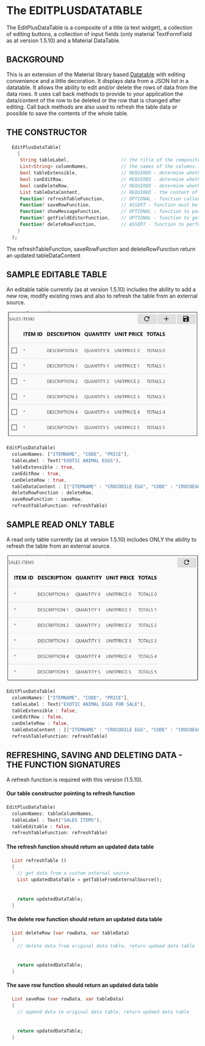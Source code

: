 # The EDITPLUSDATATABLE
The EditPlusDataTable is a composite of a title (a text widget), a collection of editing buttons, a collection of input fields (only material TextFormField as at version 1.5.10) and a Material DataTable. 

## BACKGROUND
This is an extension of the  Material library based [Datatable](https://api.flutter.dev/flutter/material/DataTable-class.html) with editing convenience and a little decoration. It displays data from a JSON list in a datatable. It allows the ability to edit and/or delete the rows of data from the data rows. It uses call back methods to provide to your application the data/content of the row to be deleted or the row that is changed after editing. Call back methods are also used to refresh the table data or possible to save the contents of the whole table.

## THE CONSTRUCTOR
```dart
  EditPlusDataTable(
    {
     String tableLabel,                   // the title of the composite widget
     List<String> columnNames,            // the names of the columns. These correspond to the names
     bool tableExtensible,                // REQUIRED - determine whether or not a row can be added
     bool canEditRow,                     // REQUIRED - determine whether the row can be edited
     bool canDeleteRow,                   // REQUIRED - determine whether the row can be deleted
     List tableDataContent,               // REQUIRED - the content of the table. This is a list of Map, where each map contains key value pairs whose keys are the columnNames
     Function? refreshTableFunction,      // OPTIONAL - function called to refresh the table     
     Function? saveRowFunction,           // ASSERT - function must be provided if can editrow==true
     Function? showMessageFunction,       // OPTIONAL - function to pass messages back to calling widget
     Function? getFieldEditorFunction,    // OPTIONAL - function to get field editor for each field to be edited in row. If null, returns TextFormField
     Function? deleteRowFunction,         // ASSERT - function to perform deletion of data. Must be provided if canDeleteRow is true
    }
  );
```

The refreshTableFunction, saveRowFunction and deleteRowFunction return an updated tableDataContent

## SAMPLE EDITABLE TABLE
An editable table currently (as at version 1.5.10) includes the ability to add a new row, modify existing rows and also to refresh the table from an external source. 

![Editable Table](editable_table.jpg)

```dart
EditPlusDataTable(
  columnNames: ["ITEMNAME", "CODE", "PRICE"], 
  tableLabel : Text("EXOTIC ANIMAL EGGS"), 
  tableExtensible : true, 
  canEditRow : true,
  canDeleteRow : true,
  tableDataContent : [{"ITEMNAME" : "CROCODILE EGG", "CODE" : "CROCOEGG", "PRICE": "40.00"}, {"ITEMNAME" : "OSTRITCH EGG", "CODE" : "OSTREGG", "PRICE": "50.00"}],
  deleteRowFunction : deleteRow,
  saveRowFunction : saveRow,
  refreshTableFunction: refreshTable)
```

## SAMPLE READ ONLY TABLE
A read only table currently (as at version 1.5.10) includes ONLY the ability to refresh the table from an external source. 

![Read Only Table](readonly_table.jpg)

```dart
EditPlusDataTable(
  columnNames: ["ITEMNAME", "CODE", "PRICE"], 
  tableLabel : Text("EXOTIC ANIMAL EGGS FOR SALE"), 
  tableExtensible : false, 
  canEditRow : false,
  canDeleteRow : false,
  tableDataContent : [{"ITEMNAME" : "CROCODILE EGG", "CODE" : "CROCOEGG", "PRICE": "40.00"}, {"ITEMNAME" : "OSTRITCH EGG", "CODE" : "OSTREGG", "PRICE": "50.00"}]
  refreshTableFunction: refreshTable)
```

## REFRESHING, SAVING AND DELETING DATA - THE FUNCTION SIGNATURES
A refresh function is required with this version (1.5.10). 

#### Our table constructor pointing to refresh function
```dart
EditPlusDataTable(
  columnNames: tableColumnNames, 
  tableLabel : Text("SALES ITEMS"), 
  tableEditable : false, 
  refreshTableFunction: refreshTable)
```
#### The refresh function should return an updated data table
```dart
  List refreshTable ()
  {
    // get data from a custom external source
    List updatedDataTable = getTableFromExternalSource();


    return updatedDataTable;
  }
```

#### The delete row function should return an updated data table
```dart
  List deleteRow (var rowData, var tableData)
  {
    // delete data from original data table, return updaed data table


    return updatedDataTable;
  }
```

#### The save row function should return an updated data table
```dart
  List saveRow (var rowData, var tableData)
  {
    // append data to original data table, return updaed data table


    return updatedDataTable;
  }
```